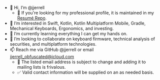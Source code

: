 - 👋 Hi, I’m @jjerrell
  - 💼 If you're looking for my professional profile, it is maintained in my [Resumé Repo](https://github.com/jjerrell/Jacob-Jerrells-Professional-Profile).
- 👀 I’m interested in Swift, Kotlin, Kotlin Multiplatform Mobile, Gradle, Mechanical Keyboards, Ergonomics, and investing.
- 🌱 I’m currently learning everything I can get my hands on.
- 💞️ I’m looking to collaborate on keyboard firmware, technical analysis of securities, and multiplatform technologies.
- 📫 Reach me via GitHub @jjerrell or email jjerrell_obfuscated@icloud.com
  - 📝 The listed email address is subject to change and adding it to mailing lists is frivalous.
  - ✅ Valid contact information will be supplied on an as needed basis.
